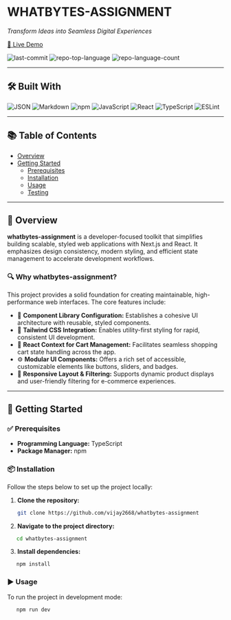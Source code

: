 # WHATBYTES-ASSIGNMENT

_Transform Ideas into Seamless Digital Experiences_

[🔗 Live Demo](https://whatbytes-assignment-nine.vercel.app)

![last-commit](https://img.shields.io/github/last-commit/vijay2668/whatbytes-assignment?style=flat&logo=git&logoColor=white&color=0080ff)
![repo-top-language](https://img.shields.io/github/languages/top/vijay2668/whatbytes-assignment?style=flat&color=0080ff)
![repo-language-count](https://img.shields.io/github/languages/count/vijay2668/whatbytes-assignment?style=flat&color=0080ff)

---

## 🛠 Built With

![JSON](https://img.shields.io/badge/JSON-000000.svg?style=flat&logo=JSON&logoColor=white)
![Markdown](https://img.shields.io/badge/Markdown-000000.svg?style=flat&logo=Markdown&logoColor=white)
![npm](https://img.shields.io/badge/npm-CB3837.svg?style=flat&logo=npm&logoColor=white)
![JavaScript](https://img.shields.io/badge/JavaScript-F7DF1E.svg?style=flat&logo=JavaScript&logoColor=black)
![React](https://img.shields.io/badge/React-61DAFB.svg?style=flat&logo=React&logoColor=black)
![TypeScript](https://img.shields.io/badge/TypeScript-3178C6.svg?style=flat&logo=TypeScript&logoColor=white)
![ESLint](https://img.shields.io/badge/ESLint-4B32C3.svg?style=flat&logo=ESLint&logoColor=white)

---

## 📚 Table of Contents

- [Overview](#overview)
- [Getting Started](#getting-started)
  - [Prerequisites](#prerequisites)
  - [Installation](#installation)
  - [Usage](#usage)
  - [Testing](#testing)

---

## 📌 Overview

**whatbytes-assignment** is a developer-focused toolkit that simplifies building scalable, styled web applications with Next.js and React. It emphasizes design consistency, modern styling, and efficient state management to accelerate development workflows.

### 🔍 Why whatbytes-assignment?

This project provides a solid foundation for creating maintainable, high-performance web interfaces. The core features include:

- 🧩 **Component Library Configuration:** Establishes a cohesive UI architecture with reusable, styled components.
- 🎨 **Tailwind CSS Integration:** Enables utility-first styling for rapid, consistent UI development.
- 🛒 **React Context for Cart Management:** Facilitates seamless shopping cart state handling across the app.
- ⚙️ **Modular UI Components:** Offers a rich set of accessible, customizable elements like buttons, sliders, and badges.
- 📱 **Responsive Layout & Filtering:** Supports dynamic product displays and user-friendly filtering for e-commerce experiences.

---

## 🚀 Getting Started

### ✅ Prerequisites

- **Programming Language:** TypeScript
- **Package Manager:** npm

### 📦 Installation

Follow the steps below to set up the project locally:

1. **Clone the repository:**

   ```bash
   git clone https://github.com/vijay2668/whatbytes-assignment

   ```

2. **Navigate to the project directory:**

```bash
   cd whatbytes-assignment
```

3. **Install dependencies:**

```bash
   npm install
```

### ▶️ Usage

To run the project in development mode:

```bash
   npm run dev
```